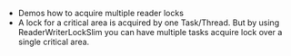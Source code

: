 
- Demos how to acquire multiple reader locks
- A lock for a critical area is acquired by one Task/Thread. But by using ReaderWriterLockSlim you can have multiple tasks acquire lock over a single critical area. 
